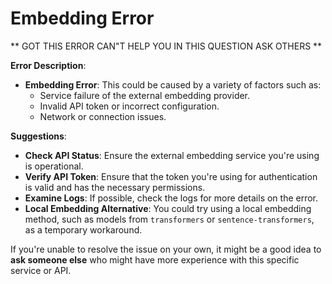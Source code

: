 # Embedding Error
** GOT THIS ERROR CAN"T HELP YOU IN THIS QUESTION ASK OTHERS **

**Error Description**:
- **Embedding Error**: This could be caused by a variety of factors such as:
  - Service failure of the external embedding provider.
  - Invalid API token or incorrect configuration.
  - Network or connection issues.
  
**Suggestions**:
- **Check API Status**: Ensure the external embedding service you're using is operational.
- **Verify API Token**: Ensure that the token you're using for authentication is valid and has the necessary permissions.
- **Examine Logs**: If possible, check the logs for more details on the error.
- **Local Embedding Alternative**: You could try using a local embedding method, such as models from `transformers` or `sentence-transformers`, as a temporary workaround.

If you're unable to resolve the issue on your own, it might be a good idea to **ask someone else** who might have more experience with this specific service or API.

